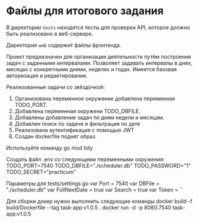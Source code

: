 # Файлы для итогового задания

В директории `tests` находятся тесты для проверки API, которое должно быть реализовано в веб-сервере.

Директория `web` содержит файлы фронтенда.

Проект предназначен для организации деятельности путём построения задач с заданными интервалами.
Позволяет задавать интервалы в днях, месяцах с конкретными днями, неделях и годах.
Имеется базовая авторизация и редактирование.

Реализованные задачи со звёздочкой:
1. Организована переменное окружение добавлена переменная TODO_PORT.
2. Добавлена переменная окружени TODO_DBFILE.
3. Добавлены добавление задач по дням недели и месяцам.
4. Добавлен поиск по задаче и фильтрация по дате
5. Реализована аутентификация с помощью JWT
6. Создан dockerfile поднят образ.

Используйте команду go mod tidy

Создать файл .env со следующими переменными окружения:
TODO_PORT=7540
TODO_DBFILE="./scheduler.db"
TODO_PASSWORD="1"
TODO_SECRET="practicum"

Параметры для tests/settings.go
var Port = 7540
var DBFile = "./scheduler.db"
var FullNextDate = true
var Search = true
var Token = ``

Для сборки докер нужно выполнить следующие команды
docker build -f build/Dockerfile --tag task-app:v1.0.5 .
docker run -d -p 8080:7540  task-app:v1.0.5